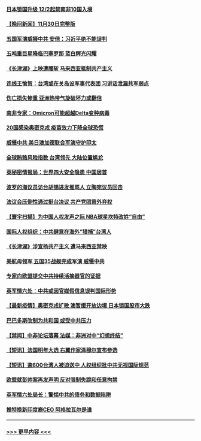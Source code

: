 #### [日本锁国升级 12/2起禁南非10国入境](../pages/prog202/a103281990.md?t=12011700) 
#### [【晚间新闻】11月30日完整版](../pages/prog202/a103281960.md?t=12011700) 
#### [五国军演威摄中共 安倍：习近平绝不能误判](../pages/prog202/a103282039.md?t=12011700) 
#### [五吨重巨星降临巴塞罗那 蓝白辉光闪耀](../pages/prog202/a103281710.md?t=12011700) 
#### [《长津湖》上映遭腰斩 马来西亚抵制共产主义](../pages/prog202/a103281848.md?t=12011700) 
#### [连线王愉贺：台湾或在关岛设军事代表团 习讲话泄漏共军弱点](../pages/prog202/a103281885.md?t=12011700) 
#### [伤亡损失惨重 亚洲热带气旋破坏力或翻倍](../pages/prog202/a103281745.md?t=12011700) 
#### [南非专家：Omicron可能超越Delta变种病毒](../pages/prog202/a103281792.md?t=12011700) 
#### [20国感染奥密克戎 疫苗效力下降全球恐慌](../pages/prog202/a103281894.md?t=12011700) 
#### [威慑中共 美日澳加德联合军演守护印太](../pages/prog202/a103281809.md?t=12011700) 
#### [全球贿赂风险指数 台湾领先 大陆位置尴尬](../pages/prog202/a103281742.md?t=12011700) 
#### [英秘密情报局：世界四大安全隐患 中国居首](../pages/prog202/a103281720.md?t=12011700) 
#### [波罗的海议员访台胡锡进发推骂人 立陶宛议员回击](../pages/prog202/a103281777.md?t=12011700) 
#### [法议会压倒性通过挺台决议 共产党团意外弃权](../pages/prog202/a103281574.md?t=12011700) 
#### [【寰宇扫描】为中国人权发声之际 NBA球星坎特改姓“自由”](../pages/prog202/a103280752.md?t=12011700) 
#### [国际人权组织：中共肆意在海外“猎捕”台湾人](../pages/prog202/a103281681.md?t=12011700) 
#### [《长津湖》涉宣扬共产主义 遭马来西亚禁映](../pages/prog202/a103281685.md?t=12011700) 
#### [美航母领军 五国35战舰完成军演 威慑中共](../pages/prog202/a103281625.md?t=12011700) 
#### [专家向欧盟提交中共持续活摘器官的证据](../pages/prog202/a103281652.md?t=12011700) 
#### [英军情六处：中共或因官媒假信息误判国际形势](../pages/prog202/a103281421.md?t=12011700) 
#### [【最新疫情】奥密克戎扩散 澳暂缓开放边境 日本锁国股市大跌](../pages/prog202/a103281559.md?t=12011700) 
#### [巴巴多斯改制为共和国 或受中共压力](../pages/prog202/a103281526.md?t=12011700) 
#### [【禁闻】中非论坛落幕 法媒：非洲对中“幻想终结”](../pages/prog202/a103281473.md?t=12011700) 
#### [【短讯】法国明年大选 右翼作家泽穆尔宣布参选](../pages/prog202/a103281508.md?t=12011700) 
#### [【短讯】逾600台湾人被迫送中 人权组织批中共无视国际规范](../pages/prog202/a103281521.md?t=12011700) 
#### [欧盟就彭帅案再发声明 反对强制失踪和任意拘禁](../pages/prog202/a103281438.md?t=12011700) 
#### [英军情六处局长：警惕中共的债务和数据陷阱](../pages/prog202/a103281407.md?t=12011700) 
#### [推特换新印度裔CEO  阿格拉瓦尔是谁](../pages/prog202/a103281356.md?t=12011700) 

----
#### [ >>> 更早内容 <<< ](../indexes/prog202-earlier.md)

